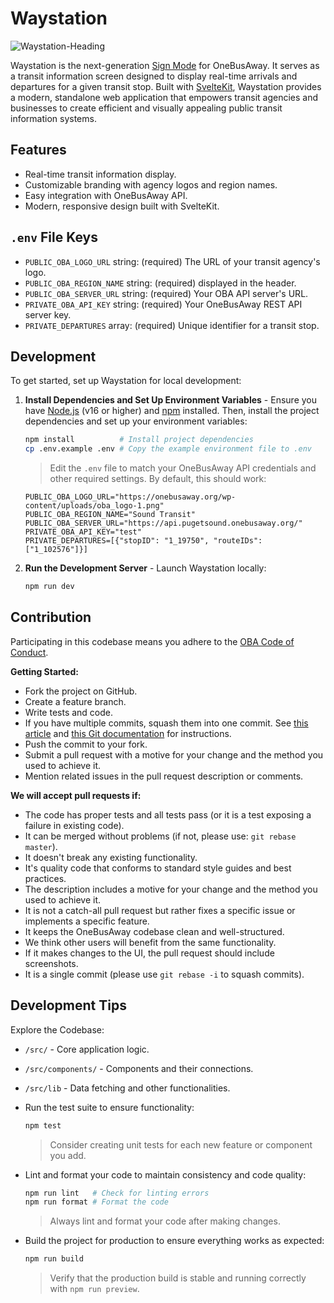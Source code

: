 # Waystation

![Waystation-Heading](https://github.com/user-attachments/assets/005a2d71-4e9e-4335-91a6-61270b3faeec)

Waystation is the next-generation [Sign Mode](https://developer.onebusaway.org/features/sign-mode) for OneBusAway. It serves as a transit information screen designed to display real-time arrivals and departures for a given transit stop. Built with [SvelteKit](https://kit.svelte.dev/), Waystation provides a modern, standalone web application that empowers transit agencies and businesses to create efficient and visually appealing public transit information systems.

## Features

- Real-time transit information display.
- Customizable branding with agency logos and region names.
- Easy integration with OneBusAway API.
- Modern, responsive design built with SvelteKit.

## `.env` File Keys

- `PUBLIC_OBA_LOGO_URL` string: (required) The URL of your transit agency's logo.
- `PUBLIC_OBA_REGION_NAME` string: (required) displayed in the header.
- `PUBLIC_OBA_SERVER_URL` string: (required) Your OBA API server's URL.
- `PRIVATE_OBA_API_KEY` string: (required) Your OneBusAway REST API server key.
- `PRIVATE_DEPARTURES` array: (required) Unique identifier for a transit stop.

## Development

To get started, set up Waystation for local development:

1. **Install Dependencies and Set Up Environment Variables** - Ensure you have [Node.js](https://nodejs.org/) (v16 or higher) and [npm](https://www.npmjs.com/) installed. Then, install the project dependencies and set up your environment variables:

   ```bash
   npm install          # Install project dependencies
   cp .env.example .env # Copy the example environment file to .env
   ```

   > Edit the `.env` file to match your OneBusAway API credentials and other required settings. By default, this should work:

   ```env
   PUBLIC_OBA_LOGO_URL="https://onebusaway.org/wp-content/uploads/oba_logo-1.png"
   PUBLIC_OBA_REGION_NAME="Sound Transit"
   PUBLIC_OBA_SERVER_URL="https://api.pugetsound.onebusaway.org/"
   PRIVATE_OBA_API_KEY="test"
   PRIVATE_DEPARTURES=[{"stopID": "1_19750", "routeIDs": ["1_102576"]}]
   ```

2. **Run the Development Server** - Launch Waystation locally:
   ```bash
   npm run dev
   ```

## Contribution

Participating in this codebase means you adhere to the [OBA Code of Conduct](https://github.com/OneBusAway/onebusaway/blob/master/CODE_OF_CONDUCT.md).

**Getting Started:**

- Fork the project on GitHub.
- Create a feature branch.
- Write tests and code.
- If you have multiple commits, squash them into one commit. See [this article](http://eli.thegreenplace.net/2014/02/19/squashing-github-pull-requests-into-a-single-commit) and [this Git documentation](http://git-scm.com/book/en/Git-Tools-Rewriting-History#Squashing-Commits) for instructions.
- Push the commit to your fork.
- Submit a pull request with a motive for your change and the method you used to achieve it.
- Mention related issues in the pull request description or comments.

**We will accept pull requests if:**

- The code has proper tests and all tests pass (or it is a test exposing a failure in existing code).
- It can be merged without problems (if not, please use: `git rebase master`).
- It doesn't break any existing functionality.
- It's quality code that conforms to standard style guides and best practices.
- The description includes a motive for your change and the method you used to achieve it.
- It is not a catch-all pull request but rather fixes a specific issue or implements a specific feature.
- It keeps the OneBusAway codebase clean and well-structured.
- We think other users will benefit from the same functionality.
- If it makes changes to the UI, the pull request should include screenshots.
- It is a single commit (please use `git rebase -i` to squash commits).

## Development Tips

Explore the Codebase:

- `/src/` - Core application logic.
- `/src/components/` - Components and their connections.
- `/src/lib` - Data fetching and other functionalities.

- Run the test suite to ensure functionality:

  ```bash
  npm test
  ```

  > Consider creating unit tests for each new feature or component you add.

- Lint and format your code to maintain consistency and code quality:

  ```bash
  npm run lint   # Check for linting errors
  npm run format # Format the code
  ```

  > Always lint and format your code after making changes.

- Build the project for production to ensure everything works as expected:
  ```bash
  npm run build
  ```
  > Verify that the production build is stable and running correctly with `npm run preview`.
